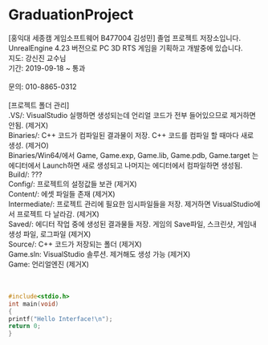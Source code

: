 ﻿# GraduationProject  
[홍익대 세종캠 게임소프트웨어 B477004 김성민] 졸업 프로젝트 저장소입니다.<br>
UnrealEngine 4.23 버전으로 PC 3D RTS 게임을 기획하고 개발중에 있습니다.<br>
지도: 강신진 교수님<br>
기간: 2019-09-18 ~ 통과<br>  
문의: 010-8865-0312<br>
<br>
[프로젝트 폴더 관리]<br>
    .VS/: VisualStudio 실행하면 생성되는데 언리얼 코드가 전부 들어있으므로 제거하면 안됨. (제거X)<br>
    Binaries/: C++ 코드가 컴파일된 결과물이 저장. C++ 코드를 컴파일 할 때마다 새로 생성. (제거O)<br>
        Binaries/Win64/에서 Game, Game.exp, Game.lib, Game.pdb, Game.target 는 에디터에서 Launch하면 새로 생성되고 나머지는 에디터에서 컴파일하면 생성됨.<br>
    Build/: ???<br>
    Config/: 프로젝트의 설정값들 보관 (제거X)<br>
    Content/: 에셋 파일들 존재 (제거X)<br>
    Intermediate/: 프로젝트 관리에 필요한 임시파일들을 저장. 제거하면 VisualStudio에서 프로젝트 다 날라감. (제거X)<br>
    Saved/: 에디터 작업 중에 생성된 결과물들 저장. 게임의 Save파일, 스크린샷, 게임내 생성 파일, 로그파일 (제거X)<br>
    Source/: C++ 코드가 저장되는 폴더 (제거X)<br>
    Game.sln: VisualStudio 솔루션. 제거해도 생성 가능 (제거X)<br>
    Game: 언리얼엔진 (제거X)<br>
<br>
<br>
```c
#include<stdio.h>
int main(void)
{
printf("Hello Interface!\n");
return 0;
}
```
